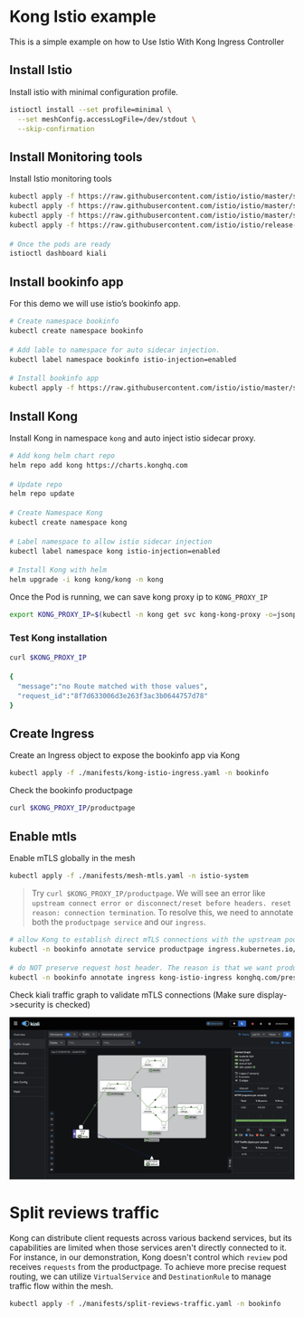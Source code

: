 # Kong Istio example

This is a simple example on how to Use Istio With Kong Ingress Controller

## Install Istio

Install istio with minimal configuration profile.

```bash
istioctl install --set profile=minimal \
  --set meshConfig.accessLogFile=/dev/stdout \
  --skip-confirmation
```

## Install Monitoring tools

Install Istio monitoring tools

```bash
kubectl apply -f https://raw.githubusercontent.com/istio/istio/master/samples/addons/prometheus.yaml
kubectl apply -f https://raw.githubusercontent.com/istio/istio/master/samples/addons/kiali.yaml
kubectl apply -f https://raw.githubusercontent.com/istio/istio/master/samples/addons/jaeger.yaml
kubectl apply -f https://raw.githubusercontent.com/istio/istio/release-1.23/samples/addons/grafana.yaml

# Once the pods are ready
istioctl dashboard kiali

```

## Install bookinfo app

For this demo we will use istio’s bookinfo app.

```bash
# Create namespace bookinfo
kubectl create namespace bookinfo

# Add lable to namespace for auto sidecar injection.
kubectl label namespace bookinfo istio-injection=enabled

# Install bookinfo app
kubectl apply -f https://raw.githubusercontent.com/istio/istio/master/samples/bookinfo/platform/kube/bookinfo.yaml -n bookinfo

```

## Install Kong

Install Kong in namespace `kong` and auto inject istio sidecar proxy.

```bash
# Add kong helm chart repo
helm repo add kong https://charts.konghq.com

# Update repo
helm repo update

# Create Namespace Kong
kubectl create namespace kong

# Label namespace to allow istio sidecar injection
kubectl label namespace kong istio-injection=enabled

# Install Kong with helm
helm upgrade -i kong kong/kong -n kong
```

Once the Pod is running, we can save kong proxy ip to `KONG_PROXY_IP`

```bash
export KONG_PROXY_IP=$(kubectl -n kong get svc kong-kong-proxy -o=jsonpath='{.status.loadBalancer.ingress[0].ip}')
```

### Test Kong installation

```bash
curl $KONG_PROXY_IP

{
  "message":"no Route matched with those values",
  "request_id":"8f7d633006d3e263f3ac3b0644757d78"
}
```

## Create Ingress

Create an Ingress object to expose the bookinfo app via Kong

```bash
kubectl apply -f ./manifests/kong-istio-ingress.yaml -n bookinfo     
```

Check the bookinfo productpage

```bash
curl $KONG_PROXY_IP/productpage
```

## Enable mtls

Enable mTLS globally in the mesh

```bash
kubectl apply -f ./manifests/mesh-mtls.yaml -n istio-system
```

> Try `curl $KONG_PROXY_IP/productpage`. We will see an error like `upstream connect error or disconnect/reset before headers. reset reason: connection termination`. To resolve this, we need to annotate both the `productpage service` and our `ingress`.

```bash
# allow Kong to establish direct mTLS connections with the upstream pods.
kubectl -n bookinfo annotate service productpage ingress.kubernetes.io/service-upstream=true

# do NOT preserve request host header. The reason is that we want productpage to get the request directly from the sidecar.
kubectl -n bookinfo annotate ingress kong-istio-ingress konghq.com/preserve-host=false
```

Check kiali traffic graph to validate mTLS connections (Make sure display->security is checked)

![Kiali traffic graph](./images/kiali.png)

# Split reviews traffic

Kong can distribute client requests across various backend services, but its capabilities are limited when those services aren't directly connected to it. For instance, in our demonstration, Kong doesn't control which `review` pod receives `requests` from the productpage. To achieve more precise request routing, we can utilize `VirtualService` and `DestinationRule` to manage traffic flow within the mesh.

```bash
kubectl apply -f ./manifests/split-reviews-traffic.yaml -n bookinfo
```

